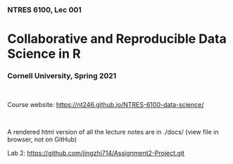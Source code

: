 ### NTRES 6100, Lec 001

# Collaborative and Reproducible Data Science in R

### Cornell University, Spring 2021

<br>

Course website: https://nt246.github.io/NTRES-6100-data-science/

<br>

A rendered html version of all the lecture notes are in ./docs/ (view file in browser, not on GitHub)

Lab 2: https://github.com/jingzhi714/Assignment2-Project.git

